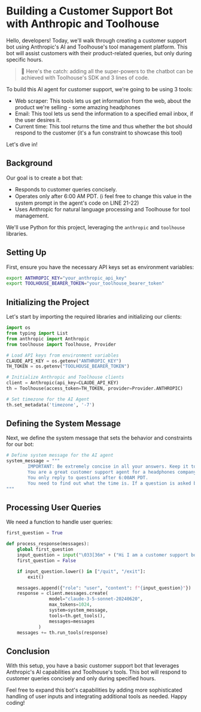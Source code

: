 # Building a Customer Support Bot with Anthropic and Toolhouse

Hello, developers! Today, we'll walk through creating a customer support bot using Anthropic's AI and Toolhouse's tool management platform. This bot will assist customers with their product-related queries, but only during specific hours.

> 👋 Here's the catch: adding all the super-powers to the chatbot can be achieved with Toolhouse's SDK and 3 lines of code.

To build this AI agent for customer support, we're going to be using 3 tools:
- Web scraper: This tools lets us get information from the web, about the product we're selling - some amazing headphones
- Email: This tool lets us send the information to a specified email inbox, if the user desires it.
- Current time: This tool returns the time and thus whether the bot should respond to the customer (it's a fun constraint to showcase this tool)

Let's dive in!

## Background
Our goal is to create a bot that:

- Responds to customer queries concisely.
- Operates only after 6:00 AM PDT. (ℹ️ feel free to change this value in the system prompt in the agent's code on LINE 21-22)
- Uses Anthropic for natural language processing and Toolhouse for tool management.

We'll use Python for this project, leveraging the `anthropic` and `toolhouse` libraries.

## Setting Up
First, ensure you have the necessary API keys set as environment variables:
```bash
export ANTHROPIC_KEY="your_anthropic_api_key"
export TOOLHOUSE_BEARER_TOKEN="your_toolhouse_bearer_token"
```
## Initializing the Project

Let's start by importing the required libraries and initializing our clients:

```python
import os
from typing import List
from anthropic import Anthropic
from toolhouse import Toolhouse, Provider

# Load API keys from environment variables
CLAUDE_API_KEY = os.getenv("ANTHROPIC_KEY")
TH_TOKEN = os.getenv("TOOLHOUSE_BEARER_TOKEN")

# Initialize Anthropic and Toolhouse clients
client = Anthropic(api_key=CLAUDE_API_KEY)
th = Toolhouse(access_token=TH_TOKEN, provider=Provider.ANTHROPIC)

# Set timezone for the AI Agent
th.set_metadata('timezone', '-7')
```

## Defining the System Message
Next, we define the system message that sets the behavior and constraints for our bot:

```python
# Define system message for the AI agent
system_message = """
        IMPORTANT: Be extremely concise in all your answers. Keep it to 280 characters.
        You are a great customer support agent for a headphones company that is tasked to help customers. Answer the question as faithfully as you can.
        You only reply to questions after 6:00AM PDT. 
        You need to find out what the time is. If a question is asked before 6:00AM PDT, you must reply saying: "Sorry, Can't answer right now, please try again later."
"""
```

## Processing User Queries
We need a function to handle user queries:

```python
first_question = True

def process_response(messages):
    global first_question
    input_question = input("\033[36m" + ("Hi I am a customer support bot. What is your question?" if first_question else "Do you have a follow up question?") + " \033[0m")
    first_question = False

    if input_question.lower() in ["/quit", "/exit"]:
        exit()

    messages.append({"role": "user", "content": f"{input_question}"})
    response = client.messages.create(
                model="claude-3-5-sonnet-20240620",
                max_tokens=1024,
                system=system_message,
                tools=th.get_tools(),
                messages=messages
            )
    messages += th.run_tools(response)
```


## Conclusion
With this setup, you have a basic customer support bot that leverages Anthropic's AI capabilities and Toolhouse's tools. This bot will respond to customer queries concisely and only during specified hours.

Feel free to expand this bot's capabilities by adding more sophisticated handling of user inputs and integrating additional tools as needed. Happy coding!